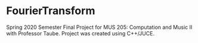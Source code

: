 # FourierTransform
Spring 2020 Semester Final Project for MUS 205: Computation and Music II with Professor Taube. 
Project was created using C++/JUCE. 
